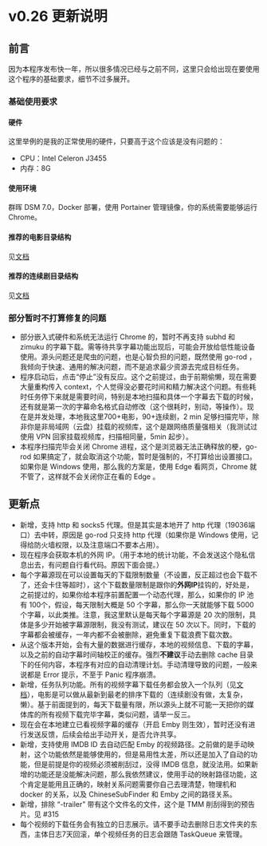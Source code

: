 # v0.26 更新说明

## 前言

因为本程序发布快一年，所以很多情况已经与之前不同，这里只会给出现在要使用这个程序的基础要求，细节不过多展开。

### 基础使用要求

#### 硬件

这里举例的是我的正常使用的硬件，只要高于这个应该是没有问题的：

* CPU：Intel Celeron J3455
* 内存：8G

#### 使用环境

群晖 DSM 7.0，Docker 部署，使用 Portainer 管理镜像，你的系统需要能够运行 Chrome。

#### 推荐的电影目录结构

见[文档](https://github.com/allanpk716/ChineseSubFinder/blob/docs/DesignFile/%E7%94%B5%E5%BD%B1%E7%9A%84%E6%8E%A8%E8%8D%90%E7%9B%AE%E5%BD%95%E7%BB%93%E6%9E%84.md)

#### 推荐的连续剧目录结构

见[文档](https://github.com/allanpk716/ChineseSubFinder/blob/docs/DesignFile/%E8%BF%9E%E7%BB%AD%E5%89%A7%E7%9B%AE%E5%BD%95%E7%BB%93%E6%9E%84%E8%A6%81%E6%B1%82.md)

### 部分暂时不打算修复的问题

* 部分嵌入式硬件和系统无法运行 Chrome 的，暂时不再支持 subhd 和 zimuku 的字幕下载。需等待共享字幕功能出现后，可能会开放给低性能设备使用。源头问题还是爬虫的问题，也是心智负担的问题，既然使用 go-rod ，我倾向于快速、通用的解决问题，而不是追求最少资源去完成目标任务。
* 程序启动后，点击“停止”没有反应。这个之前提过，由于前期偷懒，现在需要大量重构传入 context，个人觉得没必要花时间和精力解决这个问题。有些耗时任务停下来就是需要时间，特别是本地扫描和具体一个字幕去下载的时候，还有就是第一次的字幕命名格式自动修改（这个很耗时，别动，等操作）。现在是并发处理，本地我这里700+电影，90+连续剧，2 min 足够扫描完毕，除非你是非局域网（云盘）挂载的视频库，这个是跟网络质量强相关（我测试过使用 VPN 回家挂载视频库，扫描相同量，5min 起步）。
* 本程序扫描完毕会关闭 Chrome 进程，这个是浏览器无法正确释放的梗，go-rod 如果搞定了，就会取消这个功能，暂时是强制的，不打算给出设置接口。如果你是 Windows 使用，那么我的方案是，使用 Edge 看网页，Chrome 就不管了，这样就不会关闭你正在看的 Edge 。

## 更新点

* 新增，支持 http 和 socks5 代理。但是其实是本地开了 http 代理（19036端口）去中转，原因是 go-rod 只支持 http 代理（如果你是 Windows 使用，记得给防火墙权限，以及注意端口不要本占用）。
* 现在程序会获取本机的外网 IP。（用于本地的统计功能，不会发送这个隐私信息出去，有问题自行看代码。原因下面会提。）
* 每个字幕源现在可以设置每天的下载限制数量（不设置，反正超过也会下载不了，还会卡住等超时），这个下载数量限制是跟你的**外网IP**挂钩的，好处是，之前提过的，如果你给本程序前置配置一个动态代理，那么，如果你的 IP 池有 100个，假设，每天限制大概是 50 个字幕，那么你一天就能够下载 5000 个字幕，以此类推。注意，我这里默认是每天每个字幕源是 20 次的限制，具体是多少开始被字幕源限制，我没有测试，建议在 50 次以下。同时，下载的字幕都会被缓存，一年内都不会被删除，避免重复下载浪费下载次数。
* 从这个版本开始，会有大量的数据进行缓存，本地的视频信息、下载的字幕，以及之前的自动字幕时间轴校正的缓存。强烈**不建议**手动去删除 cache 目录下的任何内容，本程序有对应的自动清理计划。手动清理导致的问题，一般来说都是 Error 提示，不至于 Panic 程序崩溃。
* 新增，任务队列功能。所有的视频字幕下载任务都会放入一个队列（见[文档](https://github.com/allanpk716/ChineseSubFinder/tree/docs/DesignFile/%E4%BB%BB%E5%8A%A1%E9%98%9F%E5%88%97%E8%AE%BE%E8%AE%A1)），电影是可以做从最新到最老的排序下载的（连续剧没有做，太复杂，懒）。基于前面提到的，每天下载量有限，所以源头上就不可能一天把你的媒体库的所有视频下载完毕字幕，类似问题，请举一反三。 
* 现在会在本地建立已看视频字幕的缓存（开启 Emby 则生效），暂时还没有进行发送反馈，后续会给出手动开关，是否允许共享。
* 新增，支持使用 IMDB ID 去自动匹配 Emby 的视频路径。之前做的是手动映射，这个功能依然是能够使用的，但是易用性太差，所以还是加入了自动的功能，但是前提是你的视频必须被削刮过，没得 IMDB 信息，就没法用。如果新增的功能还是没能解决问题，那么我依然建议，使用手动的映射路径功能，这个肯定是能用且正确的，映射关系问题需要你自己去理清楚，物理机和 docker 的关系，以及 ChineseSubFinder 和 Emby 之间的路径关系。
* 新增，排除 “-trailer” 带有这个文件名的文件，这个是 TMM 削刮得到的预告片。见 #315
* 每个视频的下载任务会有独立的日志展示。请不要手动去删除日志文件夹的东西，主体日志7天回滚，单个视频任务的日志会跟随 TaskQueue 来管理。
